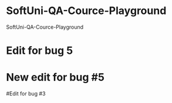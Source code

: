# SoftUni-QA-Cource-Playground
SoftUni-QA-Cource-Playground
# Edit for bug 5
# New edit for bug #5
#Edit for bug #3
